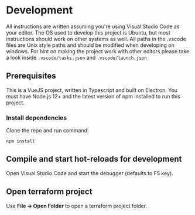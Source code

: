 # Development

All instructions are written assuming you're using Visual Studio Code as your editor.
The OS used to develop this project is Ubuntu, but most instructions should work on other systems as well.
All paths in the .vscode files are Unix style paths and should be modified when developing on windows.
For hint on making the project work with other editors please take a look inside `.vscode/tasks.json` and `.vscode/launch.json`

## Prerequisites

This is a VueJS project, written in Typescript and built on Electron.
You must have Node.js 12+ and the latest version of npm installed to run this project.

### Install dependencies

Clone the repo and run command:

```
npm install
```

## Compile and start hot-reloads for development

Open Visual Studio Code and start the debugger (defaults to F5 key).

## Open terraform project

Use **File -> Open Folder** to open a terraform project folder.

